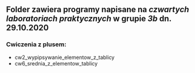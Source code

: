 ## Folder zawiera programy napisane na _czwartych laboratoriach praktycznych_ w grupie _3b_ dn. 29.10.2020
### Cwiczenia z plusem:

- cw2_wypipsywanie_elementow_z_tablicy
- cw6_srednia_z_elementow_tablicy
